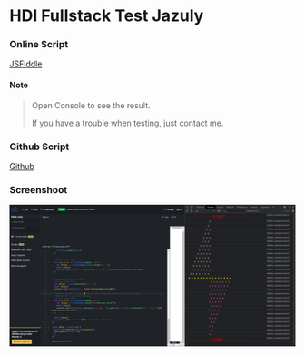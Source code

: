 # HDI Fullstack Test Jazuly

### Online Script
[JSFiddle](https://jsfiddle.net/dqLonpaf/17/)

#### Note
> Open Console to see the result.
> 
> If you have a trouble when testing, just contact me.

### Github Script
[Github](https://github.com/jazuly/hdi_Jazuly/blob/main/index.js)

### Screenshoot
![](https://github.com/jazuly/hdi_Jazuly/blob/main/1.png)
